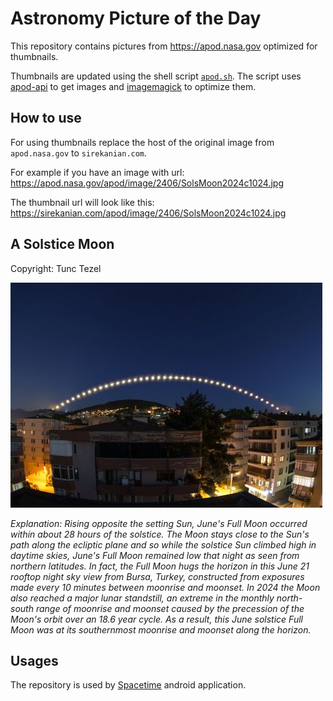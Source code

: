 # Astronomy Picture of the Day

This repository contains pictures from https://apod.nasa.gov optimized for thumbnails.

Thumbnails are updated using the shell script [`apod.sh`](apod.sh). The script
uses [apod-api](https://github.com/nasa/apod-api) to get images and [imagemagick](https://imagemagick.org) to
optimize them.

## How to use

For using thumbnails replace the host of the original image from `apod.nasa.gov` to `sirekanian.com`.

For example if you have an image with url:<br>
https://apod.nasa.gov/apod/image/2406/SolsMoon2024c1024.jpg

The thumbnail url will look like this:<br>
https://sirekanian.com/apod/image/2406/SolsMoon2024c1024.jpg

## A Solstice Moon

Copyright: Tunc Tezel

[![the picture of the day][1]][2]

_Explanation: Rising opposite the setting Sun, June's Full Moon occurred within about 28 hours of the solstice. The Moon stays close to the Sun's path along the ecliptic plane and so while the solstice Sun climbed high in daytime skies, June's Full Moon remained low that night as seen from northern latitudes. In fact, the Full Moon hugs the horizon in this June 21 rooftop night sky view from Bursa, Turkey, constructed from exposures made every 10 minutes between moonrise and moonset. In 2024 the Moon also reached a major lunar standstill, an extreme in the monthly north-south range of moonrise and moonset caused by the precession of the Moon's orbit over an 18.6 year cycle. As a result, this June solstice Full Moon was at its southernmost moonrise and moonset along the horizon._

## Usages

The repository is used by [Spacetime][3] android application.

[1]: image/2406/SolsMoon2024c1024.jpg

[2]: https://apod.nasa.gov/apod/image/2406/SolsMoon2024c1024.jpg

[3]: https://github.com/sirekanian/spacetime
